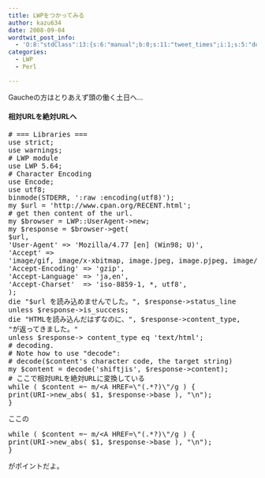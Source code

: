 ```yaml
---
title: LWPをつかってみる
author: kazu634
date: 2008-09-04
wordtwit_post_info:
  - 'O:8:"stdClass":13:{s:6:"manual";b:0;s:11:"tweet_times";i:1;s:5:"delay";i:0;s:7:"enabled";i:1;s:10:"separation";s:2:"60";s:7:"version";s:3:"3.7";s:14:"tweet_template";b:0;s:6:"status";i:2;s:6:"result";a:0:{}s:13:"tweet_counter";i:2;s:13:"tweet_log_ids";a:1:{i:0;i:4255;}s:9:"hash_tags";a:0:{}s:8:"accounts";a:1:{i:0;s:7:"kazu634";}}'
categories:
  - LWP
  - Perl

---
```

<div class="section">
<p>
    Gaucheの方はとりあえず頭の働く土日へ…
</p>
  
<h4>
    相対URLを絶対URLへ
</h4>
  
<pre class="syntax-highlight">
<span class="synComment"># === Libraries ===</span>
<span class="synStatement">use strict</span>;
<span class="synStatement">use warnings</span>;
<span class="synComment"># LWP module</span>
<span class="synStatement">use </span>LWP <span class="synConstant">5.64</span>;
<span class="synComment"># Character Encoding</span>
<span class="synStatement">use </span>Encode;
<span class="synStatement">use utf8</span>;
<span class="synStatement">binmode</span>(<span class="synIdentifier">STDERR</span>, <span class="synConstant">':raw :encoding(utf8)'</span>);
<span class="synStatement">my</span> <span class="synIdentifier">$url</span> = <span class="synConstant">'http://www.cpan.org/RECENT.html'</span>;
<span class="synComment"># get then content of the url.</span>
<span class="synStatement">my</span> <span class="synIdentifier">$browser</span> = LWP::UserAgent-&#62;<span class="synStatement">new</span>;
<span class="synStatement">my</span> <span class="synIdentifier">$response</span> = <span class="synIdentifier">$browser</span>-&#62;get(
<span class="synIdentifier">$url</span>,
<span class="synConstant">'User-Agent'</span> =&#62; <span class="synConstant">'Mozilla/4.77 [en] (Win98; U)'</span>,
<span class="synConstant">'Accept'</span> =&#62;
<span class="synConstant">'image/gif, image/x-xbitmap, image.jpeg, image.pjpeg, image/png, */*'</span>,
<span class="synConstant">'Accept-Encoding'</span> =&#62; <span class="synConstant">'gzip'</span>,
<span class="synConstant">'Accept-Language'</span> =&#62; <span class="synConstant">'ja,en'</span>,
<span class="synConstant">'Accept-Charset'</span>  =&#62; <span class="synConstant">'iso-8859-1, *, utf8'</span>,
);
<span class="synStatement">die</span> <span class="synConstant">&#34;</span><span class="synIdentifier">$url</span><span class="synConstant"> を読み込めませんでした。&#34;</span>, <span class="synIdentifier">$response</span>-&#62;status_line
<span class="synStatement">unless</span> <span class="synIdentifier">$response</span>-&#62;is_success;
<span class="synStatement">die</span> <span class="synConstant">&#34;HTMLを読み込んだはずなのに、&#34;</span>, <span class="synIdentifier">$response</span>-&#62;content_type,
<span class="synConstant">&#34;が返ってきました。&#34;</span>
<span class="synStatement">unless</span> <span class="synIdentifier">$response</span>-&#62; content_type <span class="synStatement">eq</span> <span class="synConstant">'text/html'</span>;
<span class="synComment"># decoding.</span>
<span class="synComment"># Note how to use &#34;decode&#34;:</span>
<span class="synComment"># decode($content's character code, the target string)</span>
<span class="synStatement">my</span> <span class="synIdentifier">$content</span> = decode(<span class="synConstant">'shiftjis'</span>, <span class="synIdentifier">$response</span>-&#62;content);
<span class="synComment"># ここで相対URLを絶対URLに変換している</span>
<span class="synStatement">while</span> ( <span class="synIdentifier">$content</span> =~ <span class="synStatement">m/</span><span class="synConstant">&#60;A HREF=</span><span class="synSpecial">\&#34;(.*?)\&#34;</span><span class="synStatement">/g</span> ) {
<span class="synStatement">print</span>(<span class="synIdentifier">URI</span>-&#62;new_abs( <span class="synIdentifier">$1</span>, <span class="synIdentifier">$response</span>-&#62;base ), <span class="synConstant">&#34;</span><span class="synSpecial">\n</span><span class="synConstant">&#34;</span>);
}
</pre>
  
<p>
    ここの
</p>
  
<pre class="syntax-highlight">
<span class="synStatement">while</span> ( <span class="synIdentifier">$content</span> =~ <span class="synStatement">m/</span><span class="synConstant">&#60;A HREF=</span><span class="synSpecial">\&#34;(.*?)\&#34;</span><span class="synStatement">/g</span> ) {
<span class="synStatement">print</span>(<span class="synIdentifier">URI</span>-&#62;new_abs( <span class="synIdentifier">$1</span>, <span class="synIdentifier">$response</span>-&#62;base ), <span class="synConstant">&#34;</span><span class="synSpecial">\n</span><span class="synConstant">&#34;</span>);
}
</pre>
  
<p>
    がポイントだよ。
</p>
</div>
